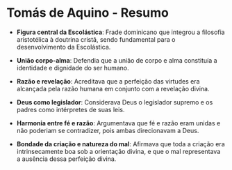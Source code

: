 # Tomás de Aquino - Resumo

- **Figura central da Escolástica**:  Frade dominicano que integrou a filosofia aristotélica à doutrina cristã, sendo fundamental para o desenvolvimento da Escolástica.
  
- **União corpo-alma**: Defendia que a união de corpo e alma constituía a identidade e dignidade do ser humano.

- **Razão e revelação**: Acreditava que a perfeição das virtudes era alcançada pela razão humana em conjunto com a revelação divina.

- **Deus como legislador**: Considerava Deus o legislador supremo e os padres como intérpretes de suas leis.
  
- **Harmonia entre fé e razão**: Argumentava que fé e razão eram unidas e não poderiam se contradizer, pois ambas direcionavam a Deus.
    
- **Bondade da criação e natureza do mal**: Afirmava que toda a criação era intrinsecamente boa sob a orientação divina, e que o mal representava a ausência dessa perfeição divina.